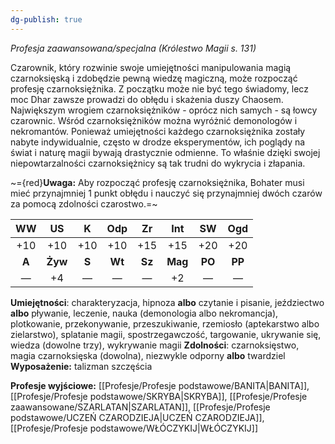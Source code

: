 ```yaml
---
dg-publish: true
---
```

*Profesja zaawansowana/specjalna (Królestwo Magii s. 131)*

Czarownik, który rozwinie swoje umiejętności manipulowania magią czarnoksięską i zdobędzie pewną wiedzę magiczną, może rozpocząć profesję czarnoksiężnika. Z początku może nie być tego świadomy, lecz moc Dhar zawsze prowadzi do obłędu i skażenia duszy Chaosem. Największym wrogiem czarnoksiężników - oprócz nich samych - są łowcy czarownic. Wśród czarnoksiężników można wyróżnić demonologów i nekromantów. Ponieważ umiejętności każdego czarnoksiężnika zostały nabyte indywidualnie, często w drodze eksperymentów, ich poglądy na świat i naturę magii bywają drastycznie odmienne. To właśnie dzięki swojej niepowtarzalności czarnoksiężnicy są tak trudni do wykrycia i złapania.

~={red}**Uwaga:** Aby rozpocząć profesję czarnoksiężnika, Bohater musi mieć przynajmniej 1 punkt obłędu i nauczyć się przynajmniej dwóch czarów za pomocą zdolności czarostwo.=~

|  WW   |   US    |   K   |  Odp   |   Zr   |   Int   |   SW   |  Ogd   |
| :---: | :-----: | :---: | :----: | :----: | :-----: | :----: | :----: |
|  +10  |   +10   |  +10  |  +10   |  +15   |   +15   |  +20   |  +20   |
| **A** | **Żyw** | **S** | **Wt** | **Sz** | **Mag** | **PO** | **PP** |
|   —   |   +4    |   —   |   —    |   —    |   +2    |   —    |   —    |

**Umiejętności**: charakteryzacja, hipnoza **albo** czytanie i pisanie, jeździectwo **albo** pływanie, leczenie, nauka (demonologia albo nekromancja), plotkowanie, przekonywanie, przeszukiwanie, rzemiosło (aptekarstwo albo zielarstwo), splatanie magii, spostrzegawczość, targowanie, ukrywanie się, wiedza (dowolne trzy), wykrywanie magii
**Zdolności**: czarnoksięstwo, magia czarnoksięska (dowolna), niezwykle odporny **albo** twardziel
**Wyposażenie:** talizman szczęścia

**Profesje wyjściowe:** [[Profesje/Profesje podstawowe/BANITA\|BANITA]], [[Profesje/Profesje podstawowe/SKRYBA\|SKRYBA]], [[Profesje/Profesje zaawansowane/SZARLATAN\|SZARLATAN]], [[Profesje/Profesje podstawowe/UCZEŃ CZARODZIEJA\|UCZEŃ CZARODZIEJA]], [[Profesje/Profesje podstawowe/WŁÓCZYKIJ\|WŁÓCZYKIJ]]